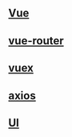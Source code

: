 ## [Vue](vue/vue.md)

## [vue-router](vue/vueRouter.md)

## [vuex](vue/vuex.md)

## [axios](vue/axios.md)

## [UI](vue/vue-ui.md)